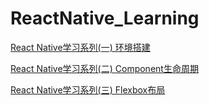 # ReactNative_Learning



[React Native学习系列(一) 环境搭建](http://tracydeng.github.io/post/ReactNative_Study01/)

[React Native学习系列(二) Component生命周期](http://tracydeng.github.io/post/ReactNative_Study02/)

[React Native学习系列(三) Flexbox布局](http://tracydeng.github.io/post/ReactNative_Study03/)